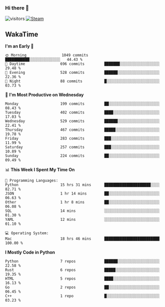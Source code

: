 ### Hi there 👋

![visitors](https://visitor-badge.glitch.me/badge?page_id=zhourunlai)
[![Steam](https://img.shields.io/badge/dynamic/json?url=https%3A%2F%2Fapi.swo.moe%2Fstats%2Fsteamgames%2F76561198285156854&query=count&color=0b1a37&label=Steam&labelColor=134375&logo=steam&suffix=+games&cacheSeconds=3600)](http://steamcommunity.com/profiles/76561198285156854)

## WakaTime
<!--START_SECTION:waka-->
**I'm an Early 🐤** 

```text
🌞 Morning                1049 commits        ███████████░░░░░░░░░░░░░░   44.43 % 
🌆 Daytime                696 commits         ███████░░░░░░░░░░░░░░░░░░   29.48 % 
🌃 Evening                528 commits         ██████░░░░░░░░░░░░░░░░░░░   22.36 % 
🌙 Night                  88 commits          █░░░░░░░░░░░░░░░░░░░░░░░░   03.73 % 
```
📅 **I'm Most Productive on Wednesday** 

```text
Monday                   199 commits         ██░░░░░░░░░░░░░░░░░░░░░░░   08.43 % 
Tuesday                  402 commits         ████░░░░░░░░░░░░░░░░░░░░░   17.03 % 
Wednesday                529 commits         ██████░░░░░░░░░░░░░░░░░░░   22.41 % 
Thursday                 467 commits         █████░░░░░░░░░░░░░░░░░░░░   19.78 % 
Friday                   283 commits         ███░░░░░░░░░░░░░░░░░░░░░░   11.99 % 
Saturday                 257 commits         ███░░░░░░░░░░░░░░░░░░░░░░   10.89 % 
Sunday                   224 commits         ██░░░░░░░░░░░░░░░░░░░░░░░   09.49 % 
```


📊 **This Week I Spent My Time On** 

```text
💬 Programming Languages: 
Python                   15 hrs 31 mins      █████████████████████░░░░   82.71 % 
JSON                     1 hr 14 mins        ██░░░░░░░░░░░░░░░░░░░░░░░   06.63 % 
Other                    1 hr 8 mins         ██░░░░░░░░░░░░░░░░░░░░░░░   06.08 % 
SQL                      14 mins             ░░░░░░░░░░░░░░░░░░░░░░░░░   01.30 % 
YAML                     12 mins             ░░░░░░░░░░░░░░░░░░░░░░░░░   01.10 % 

💻 Operating System: 
Mac                      18 hrs 46 mins      █████████████████████████   100.00 % 
```

**I Mostly Code in Python** 

```text
Python                   7 repos             ██████░░░░░░░░░░░░░░░░░░░   22.58 % 
Rust                     6 repos             █████░░░░░░░░░░░░░░░░░░░░   19.35 % 
HTML                     5 repos             ████░░░░░░░░░░░░░░░░░░░░░   16.13 % 
Go                       2 repos             ██░░░░░░░░░░░░░░░░░░░░░░░   06.45 % 
C++                      1 repo              █░░░░░░░░░░░░░░░░░░░░░░░░   03.23 % 
```




<!--END_SECTION:waka-->
